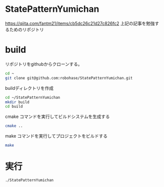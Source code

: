 # StatePatternYumichan
https://qiita.com/fantm21/items/cb5dc26c21d27c826fc2
上記の記事を勉強するためのリポジトリ

# build
リポジトリをgithubからクローンする。
```bash
cd ~
git clone git@github.com:robohase/StatePatternYumichan.git
```
buildディレクトリを作成
```bash
cd ~/StatePatternYumichan
mkdir build
cd build
```
cmake コマンドを実行してビルドシステムを生成する
```bash
cmake ..
```
make コマンドを実行してプロジェクトをビルドする
```bash
make
```

# 実行
```bash
./StatePatternYumichan
```
